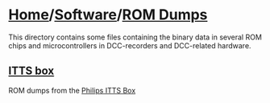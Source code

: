 # [Home](../..)/[Software](..)/[ROM Dumps](.)
This directory contains some files containing the binary data in several ROM chips and microcontrollers in DCC-recorders and DCC-related hardware.

## [ITTS box](./ITTSbox)
ROM dumps from the [Philips ITTS Box](/Documentation/ITTSbox)
